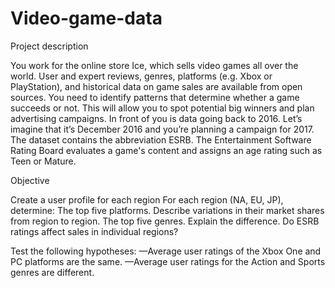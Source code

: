 # Video-game-data

Project description

You work for the online store Ice, which sells video games all over the world. User and expert reviews, genres, platforms (e.g. Xbox or PlayStation), and historical data on game sales are available from open sources. You need to identify patterns that determine whether a game succeeds or not. This will allow you to spot potential big winners and plan advertising campaigns. In front of you is data going back to 2016. Let’s imagine that it’s December 2016 and you’re planning a campaign for 2017. The dataset contains the abbreviation ESRB. The Entertainment Software Rating Board evaluates a game's content and assigns an age rating such as Teen or Mature.

Objective

Create a user profile for each region
For each region (NA, EU, JP), determine:
The top five platforms. Describe variations in their market shares from region to region.
The top five genres. Explain the difference.
Do ESRB ratings affect sales in individual regions?

Test the following hypotheses:
—Average user ratings of the Xbox One and PC platforms are the same.
—Average user ratings for the Action and Sports genres are different.
